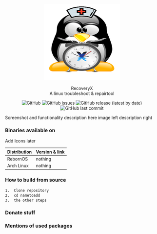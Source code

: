<p align="center">
  <img src="./projectx.png" width="250" height="250"/>
</p>
<div align="center">RecoveryX</div>
<div align="center">A linux troubleshoot & repairtool</div>
<div align="center">

![GitHub](https://img.shields.io/github/license/cookiesource/RecoveryX)
![GitHub issues](https://img.shields.io/github/issues/cookiesource/RecoveryX)
![GitHub release (latest by date)](https://img.shields.io/github/v/release/cookiesource/RecoveryX)
![GitHub last commit](https://img.shields.io/github/last-commit/cookiesource/RecoveryX)

</div>

Screenshot and functionality description here image left description right

### Binaries available on

Add Icons later

| Distribution  | Version & link |
| ------------- | ------------- |
| RebornOS  | nothing  |
| Arch Linux  | nothing  |


### How to build from source

```
1.  Clone repository
2.  cd nametoadd
3.  the other steps
```

### Donate stuff


### Mentions of used packages
